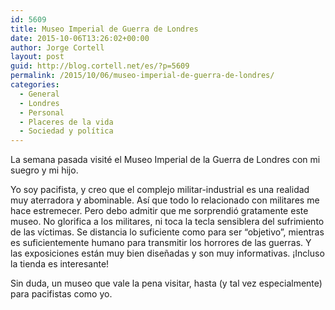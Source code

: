```yaml
---
id: 5609
title: Museo Imperial de Guerra de Londres
date: 2015-10-06T13:26:02+00:00
author: Jorge Cortell
layout: post
guid: http://blog.cortell.net/es/?p=5609
permalink: /2015/10/06/museo-imperial-de-guerra-de-londres/
categories:
  - General
  - Londres
  - Personal
  - Placeres de la vida
  - Sociedad y polí­tica
---
```


  
La semana pasada visité el Museo Imperial de la Guerra de Londres con mi suegro y mi hijo.

Yo soy pacifista, y creo que el complejo militar-industrial es una realidad muy aterradora y abominable. Así que todo lo relacionado con militares me hace estremecer. Pero debo admitir que me sorprendió gratamente este museo. No glorifica a los militares, ni toca la tecla sensiblera del sufrimiento de las víctimas. Se distancia lo suficiente como para ser &#8220;objetivo”, mientras es suficientemente humano para transmitir los horrores de las guerras. Y las exposiciones están muy bien diseñadas y son muy informativas. ¡Incluso la tienda es interesante!

Sin duda, un museo que vale la pena visitar, hasta (y tal vez especialmente) para pacifistas como yo.